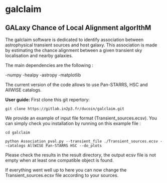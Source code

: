 # galclaim

GALaxy Chance of Local Alignment algorIthM
--------------------------------------------

The galclaim software is dedicated to identify association between astrophysical transient sources and host galaxy. This association is made by estimating the chance alignment between a given transient sky localisation and nearby galaxies.

The main dependencies are the following :

-numpy
-healpy
-astropy
-matplotlib


The current version of the code allows to use Pan-STARRS, HSC and AllWISE catalogs.

**User guide:**
First clone this git repertory:

`git clone https://gitlab.in2p3.fr/ducoin/galclaim.git`

We provide an example of input file format (Transient_sources.ecsv). You can simply check you installation by running on this example file :

`cd galclaim`

`python Association_pval.py --transient_file ./Transient_sources.ecsv --catalogs AllWISE Pan-STARRS HSC --do_plots`

Please check the results in the result directory, the output ecsv file is not empty when at least one compatible object is found.

If everything went well up to here you can now change the Transient_sources.ecsv file according to your sources.
